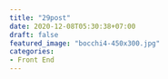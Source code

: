 ```yaml
---
title: "29post"
date: 2020-12-08T05:30:38+07:00
draft: false
featured_image: "bocchi4-450x300.jpg"
categories:
- Front End
---
```


